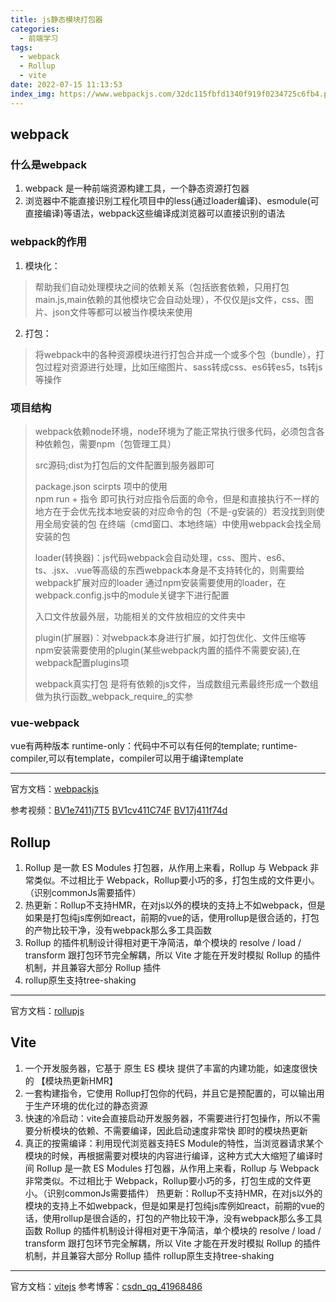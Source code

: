 ```yaml
---
title: js静态模块打包器
categories:
  - 前端学习
tags:
  - webpack
  - Rollup
  - vite
date: 2022-07-15 11:13:53
index_img: https://www.webpackjs.com/32dc115fbfd1340f919f0234725c6fb4.png
---
```


## webpack
### 什么是webpack
1. webpack 是一种前端资源构建工具，一个静态资源打包器
2. 浏览器中不能直接识别工程化项目中的less(通过loader编译)、esmodule(可直接编译)等语法，webpack这些编译成浏览器可以直接识别的语法

### webpack的作用
1. 模块化：
>帮助我们自动处理模块之间的依赖关系（包括嵌套依赖，只用打包main.js,main依赖的其他模块它会自动处理），不仅仅是js文件，css、图片、json文件等都可以被当作模块来使用
2. 打包：
>将webpack中的各种资源模块进行打包合并成一个或多个包（bundle），打包过程对资源进行处理，比如压缩图片、sass转成css、es6转es5，ts转js等操作

### 项目结构
>webpack依赖node环境，node环境为了能正常执行很多代码，必须包含各种依赖包，需要npm（包管理工具）
>
>src源码;dist为打包后的文件配置到服务器即可
>
>package.json scirpts 项中的使用  
>npm run + 指令 即可执行对应指令后面的命令，但是和直接执行不一样的地方在于会优先找本地安装的对应命令的包（不是-g安装的）若没找到则使用全局安装的包
>在终端（cmd窗口、本地终端）中使用webpack会找全局安装的包
>
>loader(转换器)：js代码webpack会自动处理，css、图片、es6、ts、.jsx、.vue等高级的东西webpack本身是不支持转化的，则需要给webpack扩展对应的loader
>通过npm安装需要使用的loader，在webpack.config.js中的module关键字下进行配置
>
>入口文件放最外层，功能相关的文件放相应的文件夹中
>
>plugin(扩展器)：对webpack本身进行扩展，如打包优化、文件压缩等
>npm安装需要使用的plugin(某些webpack内置的插件不需要安装),在webpack配置plugins项
>
>webpack真实打包 是将有依赖的js文件，当成数组元素最终形成一个数组做为执行函数_webpack_require_的实参

### vue-webpack
vue有两种版本
runtime-only：代码中不可以有任何的template;
runtime-compiler,可以有template，compiler可以用于编译template

---
官方文档：[webpackjs](https://www.webpackjs.com/concepts/)

参考视频：[BV1e7411j7T5](https://www.bilibili.com/video/BV1e7411j7T5?spm_id_from=333.999.0.0)   [BV1cv411C74F](https://www.bilibili.com/video/BV1cv411C74F?spm_id_from=333.999.0.0)   [BV17j411f74d](https://www.bilibili.com/video/BV17j411f74d?spm_id_from=333.999.0.0)


## Rollup
1. Rollup 是一款 ES Modules 打包器，从作用上来看，Rollup 与 Webpack 非常类似。不过相比于 Webpack，Rollup要小巧的多，打包生成的文件更小。（识别commonJs需要插件）
2. 热更新：Rollup不支持HMR，在对js以外的模块的支持上不如webpack，但是如果是打包纯js库例如react，前期的vue的话，使用rollup是很合适的，打包的产物比较干净，没有webpack那么多工具函数
3. Rollup 的插件机制设计得相对更干净简洁，单个模块的 resolve / load / transform 跟打包环节完全解耦，所以 Vite 才能在开发时模拟 Rollup 的插件机制，并且兼容大部分 Rollup 插件
4. rollup原生支持tree-shaking

---
官方文档：[rollupjs](https://www.rollupjs.com/)


## Vite
1. 一个开发服务器，它基于 原生 ES 模块 提供了丰富的内建功能，如速度很快的 【模块热更新HMR】
2. 一套构建指令，它使用 Rollup打包你的代码，并且它是预配置的，可以输出用于生产环境的优化过的静态资源
3. 快速的冷启动：vite会直接启动开发服务器，不需要进行打包操作，所以不需要分析模块的依赖、不需要编译，因此启动速度非常快
即时的模块热更新
4. 真正的按需编译：利用现代浏览器支持ES Module的特性，当浏览器请求某个模块的时候，再根据需要对模块的内容进行编译，这种方式大大缩短了编译时间
Rollup 是一款 ES Modules 打包器，从作用上来看，Rollup 与 Webpack 非常类似。不过相比于 Webpack，Rollup要小巧的多，打包生成的文件更小。（识别commonJs需要插件）
热更新：Rollup不支持HMR，在对js以外的模块的支持上不如webpack，但是如果是打包纯js库例如react，前期的vue的话，使用rollup是很合适的，打包的产物比较干净，没有webpack那么多工具函数
Rollup 的插件机制设计得相对更干净简洁，单个模块的 resolve / load / transform 跟打包环节完全解耦，所以 Vite 才能在开发时模拟 Rollup 的插件机制，并且兼容大部分 Rollup 插件
rollup原生支持tree-shaking

---
官方文档：[vitejs](https://cn.vitejs.dev/)
参考博客：[csdn_qq_41968486](https://blog.csdn.net/qq_41968486/article/details/125450518)